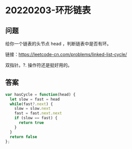 # 20220203-环形链表

## 问题

给你一个链表的头节点 head ，判断链表中是否有环。

链接：https://leetcode-cn.com/problems/linked-list-cycle/

双指针。?. 操作符还是挺好用的。

## 答案

```JavaScript
var hasCycle = function(head) {
  let slow = fast = head
  while(fast?.next) {
    slow = slow.next
    fast = fast.next.next
    if (slow == fast) {
      return true
    }
  }
  return false
};
```


